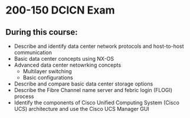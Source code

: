 # 200-150 DCICN Exam

## During this course:

* Describe and identify data center network protocols and host-to-host communication
* Basic data center concepts using NX-OS
* Advanced data center netowrking concepts
     * Multilayer switching
     * Basic configurations
* Describe and compare basic data center storage options
* Describe the Fibre Channel name server and febric login (FLOGI) process
* Identify the components of Cisco Unified Computing System (Cisco UCS) architecture and use the Cisco UCS Manager GUI
